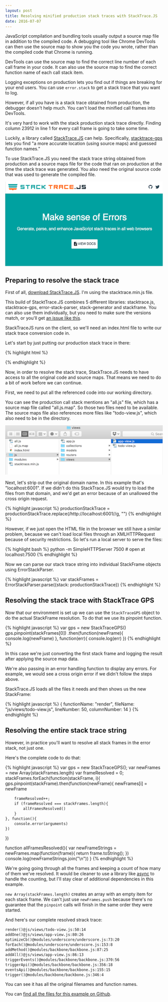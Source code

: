 ```yaml
---
layout: post
title: Resolving minified production stack traces with StackTrace.JS
date: 2016-07-07
---
```


JavaScript compilation and bundling tools usually output a source map file in addition to the compiled code. A debugging tool like Chrome DevTools can then use the source map to show you the code you wrote, rather than the compiled code that Chrome is running.

DevTools can use the source map to find the correct line number of each call frame in your code. It can also use the source map to find the correct function name of each call stack item.

Logging exceptions on production lets you find out if things are breaking for your end users. You can use `error.stack` to get a stack trace that you want to log.

However, if all you have is a stack trace obtained from production, the debugger doesn't help much. You can't load the minified call frames into DevTools.

It's very hard to work with the stack production stack trace directly. Finding column 23912 in line 1 for every call frame is going to take some time.

Luckily, a library called [StackTrace.JS](https://www.stacktracejs.com/) can help. Specifically, [stacktrace-gps](https://www.stacktracejs.com/#!/docs/stacktrace-gps) lets you find "a more accurate location (using source maps) and guessed function names."

To use StackTrace.JS you need the stack trace string obtained from production and a source maps file for the code that ran on production at the time the stack trace was generated. You also need the original source code that was used to generate the compiled file.

![StackTrace.JS website](/img/blog/stacktrace-js/stacktrace-js-website.png)

## Preparing to resolve the stack trace

First of all, [download StackTrace.JS](https://github.com/stacktracejs/stacktrace.js/releases). I'm using the stacktrace.min.js file.

This build of StacktTrace.JS combines 5 different libraries: stacktrace.js, stacktrace-gps, error-stack-parser, stack-generator and stackframe. You can also use them individually, but you need to make sure the versions match, or you'll get [an issue like this](https://github.com/stacktracejs/stackframe/issues/10).

StackTraceJS runs on the client, so we'll need an index.html file to write our stack trace conversion code in.

Let's start by just putting our production stack trace in there:

{% highlight html %}
<script src="stacktrace.min.js"></script>
<script>
var productionStackTrace = `Error
    at render (http://localhost:6001/all.js:5:2651)
    at addOne (http://localhost:6001/all.js:5:4731)
    at http://localhost:6001/all.js:3:25511
    at Function.y.each.y.forEach (http://localhost:6001/all.js:3:26354)
    at .each (http://localhost:6001/all.js:4:8948)
    at addAll (http://localhost:6001/all.js:5:4793)
    at y (http://localhost:6001/all.js:4:12026)
    at v (http://localhost:6001/all.js:4:11760)
    at h (http://localhost:6001/all.js:4:9679)
    at c.trigger (http://localhost:6001/all.js:4:11653)`
</script>
{% endhighlight %}

Now, in order to resolve the stack trace, StackTrace.JS needs to have access to all the original code and source maps. That means we need to do a bit of work before we can continue.

First, we need to put all the referenced code into our working directory.

You can see the production call stack mentions an "all.js" file, which has a source map file called "all.js.map". So those two files need to be available. The source maps file also references more files like "todo-view.js", which also need to be in the directory.

![File setup for StackTrace.JS frame resolution](/img/blog/stacktrace-js/file-setup.png)

Next, let's strip out the original domain name. In this example that's "localhost:6001". If we didn't do this StackTrace.JS would try to load the files from that domain, and we'd get an error because of an unallowed the cross origin request.

{% highlight javascript %}
productionStackTrace = productionStackTrace.replace(/http:\/\/localhost:6001\//g, "")
{% endhighlight %}

However, if we just open the HTML file in the browser we still have a similar problem, because we can't load local files through an XMLHTTPRequest because of security restrictions. So let's run a local server to serve the files:

{% highlight bash %}
python -m SimpleHTTPServer 7500 # open at localhost:7500
{% endhighlight %}

Now we can parse our stack trace string into individual StackFrame objects using ErrorStackParser.

{% highlight javascript %}
var stackFrames = ErrorStackParser.parse({stack: productionStackTrace})
{% endhighlight %}

## Resolving the stack trace with StackTrace GPS

Now that our environment is set up we can use the `StackTraceGPS` object to do the actual StackFrame resolution. To do that we use its pinpoint function.

{% highlight javascript %}
var gps = new StackTraceGPS()
gps.pinpoint(stackFrames[0])
    .then(function(newFrame){
        console.log(newFrame)
    }, function(err){
        console.log(err)
    })
{% endhighlight %}

In this case we're just converting the first stack frame and logging the result after applying the source map data.

We're also passing in an error handling function to display any errors. For example, we would see a cross origin error if we didn't follow the steps above.

StackTrace.JS loads all the files it needs and then shows us the new StackFrame:

{% highlight javascript %}
{
    functionName: "render",
    fileName: "js/views/todo-view.js",
    lineNumber: 50,
    columnNumber: 14
}
{% endhighlight %}

## Resolving the entire stack trace string

However, in practice you'll want to resolve all stack frames in the error stack, not just one.

Here's the complete code to do that:

{% highlight javascript %}
var gps = new StackTraceGPS();
var newFrames = new Array(stackFrames.length)
var frameResolved = 0;
stackFrames.forEach(function(stackFrame, i){
    gps.pinpoint(stackFrame).then(function(newFrame){
        newFrames[i] = newFrame

        frameResolved++;
        if (frameResolved === stackFrames.length){
            allFramesResolved()
        }
    }, function(){
        console.error(arguments)
    })
})

function allFramesResolved(){
    var newFrameStrings = newFrames.map(function(frame){
        return frame.toString();
    })
    console.log(newFrameStrings.join("\n"))
}
{% endhighlight %}

We're going going through all the frames and keeping a count of how many of them we've resolved. It would be cleaner to use a library like [async](https://github.com/caolan/async) to handle the counting, but I'll stay clear of additional dependencies in this example.

`new Array(stackFrames.length)` creates an array with an empty item for each stack frame. We can't just use `newFrames.push` because there's no guarantee that the `pinpoint` calls will finish in the same order they were started.

And here's our complete resolved strack trace:

```
render()@js/views/todo-view.js:50:14
addOne()@js/views/app-view.js:80:26
optimizeCb()@modules/underscore/underscore.js:73:20
forEach()@modules/underscore/underscore.js:153:8
addMethod()@modules/backbone/backbone.js:87:25
addAll()@js/views/app-view.js:86:13
triggerEvents()@modules/backbone/backbone.js:370:56
triggerApi()@modules/backbone/backbone.js:356:18
eventsApi()@modules/backbone/backbone.js:155:15
trigger()@modules/backbone/backbone.js:346:4
```

You can see it has all the original filenames and function names.

You can [find all the files for this example on Github](https://github.com/mattzeunert/stacktrace-js-example).
